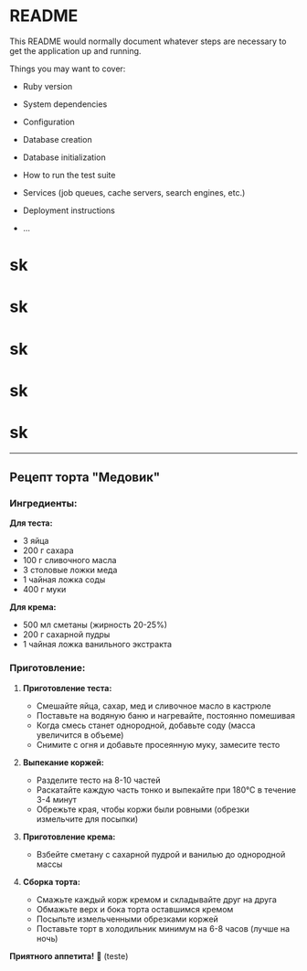# README

This README would normally document whatever steps are necessary to get the
application up and running.

Things you may want to cover:

* Ruby version

* System dependencies

* Configuration

* Database creation

* Database initialization

* How to run the test suite

* Services (job queues, cache servers, search engines, etc.)

* Deployment instructions

* ...
# sk
# sk
# sk
# sk
# sk

---

## Рецепт торта "Медовик"

### Ингредиенты:

**Для теста:**
- 3 яйца
- 200 г сахара
- 100 г сливочного масла
- 3 столовые ложки меда
- 1 чайная ложка соды
- 400 г муки

**Для крема:**
- 500 мл сметаны (жирность 20-25%)
- 200 г сахарной пудры
- 1 чайная ложка ванильного экстракта

### Приготовление:

1. **Приготовление теста:**
   - Смешайте яйца, сахар, мед и сливочное масло в кастрюле
   - Поставьте на водяную баню и нагревайте, постоянно помешивая
   - Когда смесь станет однородной, добавьте соду (масса увеличится в объеме)
   - Снимите с огня и добавьте просеянную муку, замесите тесто

2. **Выпекание коржей:**
   - Разделите тесто на 8-10 частей
   - Раскатайте каждую часть тонко и выпекайте при 180°C в течение 3-4 минут
   - Обрежьте края, чтобы коржи были ровными (обрезки измельчите для посыпки)

3. **Приготовление крема:**
   - Взбейте сметану с сахарной пудрой и ванилью до однородной массы

4. **Сборка торта:**
   - Смажьте каждый корж кремом и складывайте друг на друга
   - Обмажьте верх и бока торта оставшимся кремом
   - Посыпьте измельченными обрезками коржей
   - Поставьте торт в холодильник минимум на 6-8 часов (лучше на ночь)

**Приятного аппетита!** 🍰 (teste)

